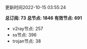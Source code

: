 更新时间2022-10-15 03:55:24

**总订阅: 73**
**总节点: 1846**
**有效节点: 691**
- v2ray节点: 257
- ss节点: 396
- trojan节点: 38
